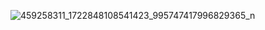 ![459258311_1722848108541423_995747417996829365_n](https://github.com/user-attachments/assets/bbdda265-3bd6-4aa7-ae25-d67c621305d1)
